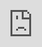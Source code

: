 ```yaml
---
layout: giatot
title: Voucher
# permalink: /voucher
---
```

<!-- data using iframe -->
<Iframe src="https://minishop.adpia.vn/giatot/gift" style="position:fixed; top:0; left:0; bottom:0; right:0; width:100%; height:100%; border:none; margin:0; padding:0; overflow:hidden; z-index:999999;"></Iframe>
